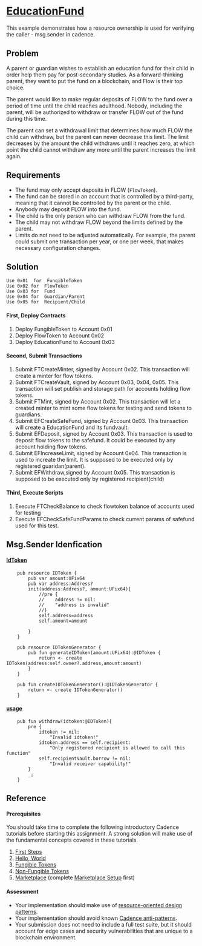 
# [EducationFund](https://play.onflow.org/4ccad12b-f645-46d3-85f9-a6e26a36623d)
This example demonstrates how a resource ownership is used for verifying the caller - msg.sender in cadence.

## Problem
A parent or guardian wishes to establish an education fund for their child in order help them pay for post-secondary studies. As a forward-thinking parent, they want to put the fund on a blockchain, and Flow is their top choice.

The parent would like to make regular deposits of FLOW to the fund over a period of time until the child reaches adulthood. Nobody, including the parent, will be authorized to withdraw or transfer FLOW out of the fund during this time.

The parent can set a withdrawal limit that determines how much FLOW the child can withdraw, but the parent can never decrease this limit. The limit decreases by the amount the child withdraws until it reaches zero, at which point the child cannot withdraw any more until the parent increases the limit again.

## Requirements

- The fund may only accept deposits in FLOW (`FlowToken`).
- The fund can be stored in an account that is controlled by a third-party,
meaning that it cannot be controlled by the parent or the child.
- Anybody may deposit FLOW into the fund.
- The child is the only person who can withdraw FLOW from the fund.
- The child may not withdraw FLOW beyond the limits defined by the parent.
- Limits do not need to be adjusted automatically. 
For example, the parent could submit one transaction per year, or one per week, that makes 
necessary configuration changes.
## Solution
```
Use 0x01  for  FungibleToken
Use 0x02 for  FlowToken
Use 0x03 for  Fund
Use 0x04 for  Guardian/Parent
Use 0x05 for  Recipient/Child
```
#### First, Deploy Contracts

1.  Deploy FungibleToken to Account 0x01
2. Deploy FlowToken to Account 0x02
3. Deploy EducationFund to Account 0x03

#### Second, Submit Transactions

1.  Submit FTCreateMinter, signed by Account 0x02. This transaction will create a minter for flow tokens.
2. Submit FTCreateVault, signed by Account 0x03, 0x04, 0x05. This transaction will set publish and storage path for accounts holding flow tokens.
3. Submit FTMint, signed by Account 0x02. This transaction will let a created minter to mint some flow tokens for testing and send tokens to guardians.
4. Submit EFCreateSafeFund, signed by Account 0x03. This transaction will create a EducationFund and its fundvault.
5. Submit EFDeposit, signed by Account 0x03. This transaction is used to deposit flow tokens to the safefund. It could be executed by any account holding flow tokens.
6. Submit EFIncreaseLimit, signed by Account 0x04. This transaction is used to increate the limit. It is supposed to be executed only by registered guaridan(parent).
7. Submit EFWithdraw,signed by Account 0x05. This transaction is supposed to be executed only by registered recipient(child)

#### Third, Execute Scripts

1. Execute FTCheckBalance to check flowtoken balance of accounts used for testing
2. Execute EFCheckSafeFundParams to check current params of safefund used for this test.

## Msg.Sender Idenfication
#### [IdToken](https://github.com/frank4g/EducationFund/blob/main/contracts/EducationFund.cdc#L39)

```cdc
    pub resource IDToken {
        pub var amount:UFix64
        pub var address:Address?
        init(address:Address?, amount:UFix64){
            //pre {
            //    address != nil:
            //    "address is invalid"
            //}
            self.address=address
            self.amount=amount

        }
    }

    pub resource IDTokenGenerator {
        pub fun generateIDToken(amount:UFix64):@IDToken {
            return <- create IDToken(address:self.owner?.address,amount:amount)
        }
    }

    pub fun createIDTokenGenerator():@IDTokenGenerator {
        return <- create IDTokenGenerator()
    }
```
#### [usage](https://github.com/frank4g/EducationFund/blob/main/contracts/EducationFund.cdc#L143)
```cdc
    pub fun withdraw(idtoken:@IDToken){
        pre {
            idtoken != nil:
                "Invalid idtoken!"
            idtoken.address == self.recipient:
                "Only registered recipient is allowed to call this function"
            self.recipientVault.borrow != nil:
                "Invalid receiver capability!"
        }
        _;
    }
```
## Reference
#### Prerequisites

You should take time to complete the following introductory Cadence tutorials before starting this assignment. A strong solution will make use of the fundamental concepts covered in these tutorials.

1. [First Steps](https://docs.onflow.org/cadence/tutorial/01-first-steps/)
2. [Hello, World](https://docs.onflow.org/cadence/tutorial/02-hello-world/)
3. [Fungible Tokens](https://docs.onflow.org/cadence/tutorial/03-fungible-tokens/)
4. [Non-Fungible Tokens](https://docs.onflow.org/cadence/tutorial/04-non-fungible-tokens/)
5. [Marketplace](https://docs.onflow.org/cadence/tutorial/06-marketplace-compose/) (complete [Marketplace Setup](https://docs.onflow.org/cadence/tutorial/05-marketplace-setup/) first)

#### Assessment

- Your implementation should make use of [resource-oriented design patterns](https://docs.onflow.org/cadence/design-patterns/). 
- Your implementation should avoid known [Cadence anti-patterns](https://docs.onflow.org/cadence/anti-patterns/).
- Your submission does not need to include a full test suite, but it should account for edge cases and security vulnerabilities that are unique to a blockchain environment.
